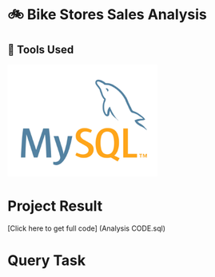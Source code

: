 # 🚲 Bike Stores Sales Analysis




## 🔨 Tools Used
<img src="Outputs/mysql.webp" alt="mysql_img.png" width="300"/> &nbsp;

# Project Result
[Click here to get full code] (Analysis CODE.sql)

# Query Task
